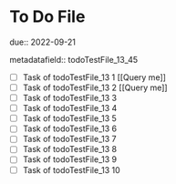 # To Do File

due:: 2022-09-21

metadatafield:: todoTestFile_13_45

- [ ] Task of todoTestFile_13 1 [[Query me]]
- [ ] Task of todoTestFile_13 2 [[Query me]]
- [ ] Task of todoTestFile_13 3
- [ ] Task of todoTestFile_13 4
- [ ] Task of todoTestFile_13 5
- [ ] Task of todoTestFile_13 6
- [ ] Task of todoTestFile_13 7
- [ ] Task of todoTestFile_13 8
- [ ] Task of todoTestFile_13 9
- [ ] Task of todoTestFile_13 10